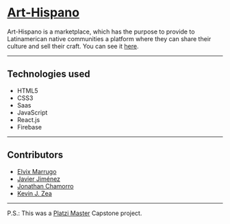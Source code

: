 # [Art-Hispano](https://art-hispano.web.app/)
Art-Hispano is a marketplace, which has the purpose to provide to Latinamerican native communities a platform where they can share their culture and sell their craft. You can see it [here](https://art-hispano.web.app/).


---


## Technologies used

* HTML5
* CSS3
* Saas
* JavaScript
* React.js
* Firebase


---


## Contributors


- [Elvix Marrugo](https://github.com/elvismarrugo)
- [Javier Jiménez](https://github.com/javitecsis)
- [Jonathan Chamorro](https://github.com/jonathanrchamorro)
- [Kevin J. Zea](https://github.com/kevinjzea)


---

P.S.: This was a [Platzi Master](https://platzi.com/blog/que-es-platzi-master/) Capstone project.
